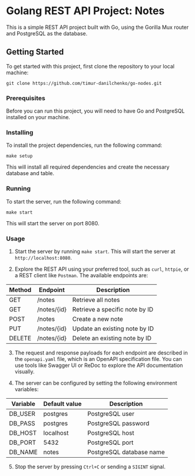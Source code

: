 
# Golang REST API Project: Notes

This is a simple REST API project built with Go, using the Gorilla Mux router and PostgreSQL as the database.

## Getting Started

To get started with this project, first clone the repository to your local machine:

```
git clone https://github.com/timur-danilchenko/go-nodes.git
```

### Prerequisites

Before you can run this project, you will need to have Go and PostgreSQL installed on your machine.

### Installing

To install the project dependencies, run the following command:

```
make setup
```

This will install all required dependencies and create the necessary database and table.

### Running

To start the server, run the following command:

```
make start
```

This will start the server on port 8080.


### Usage
    
1.  Start the server by running `make start`. This will start the server at `http://localhost:8080`.
    
2.  Explore the REST API using your preferred tool, such as `curl`, `httpie`, or a REST client like `Postman`. The available endpoints are: 

Method|Endpoint|Description 
---|---|---
GET|/notes|Retrieve all notes
GET|/notes/{id}|Retrieve a specific note by ID
POST|/notes|Create a new note
PUT|/notes/{id}|Update an existing note by ID
DELETE|/notes/{id}|Delete an existing note by ID
3.  The request and response payloads for each endpoint are described in the `openapi.yaml` file, which is an OpenAPI specification file. You can use tools like Swagger UI or ReDoc to explore the API documentation visually.

4.  The server can be configured by setting the following environment variables:
   
Variable|Default value|Description
---|---|---
DB_USER|postgres|PostgreSQL user
DB_PASS|postgres|PostgreSQL password
DB_HOST|localhost|PostgreSQL host
DB_PORT|5432|PostgreSQL port
DB_NAME|notes|PostgreSQL database name

5.  Stop the server by pressing `Ctrl+C` or sending a `SIGINT` signal.
